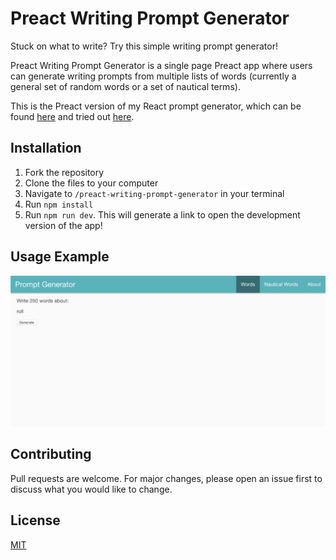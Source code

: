 # Preact Writing Prompt Generator

Stuck on what to write? Try this simple writing prompt generator!

Preact Writing Prompt Generator is a single page Preact app where users can generate writing prompts from multiple lists of words (currently a general set of random words or a set of nautical terms).

This is the Preact version of my React prompt generator, which can be found [here](https://github.com/sharkham/prompt-generator) and tried out [here](https://promptgenerator.netlify.app/).


## Installation

1. Fork the repository
2. Clone the files to your computer
3. Navigate to `/preact-writing-prompt-generator` in your terminal
4. Run `npm install`
5. Run `npm run dev`. This will generate a link to open the development version of the app!


## Usage Example

![Screenshot of the app's main page](src/assets/preact-writing-prompt-generator.png)

## Contributing
Pull requests are welcome. For major changes, please open an issue first to discuss what you would like to change.

## License
[MIT](https://choosealicense.com/licenses/mit/)
